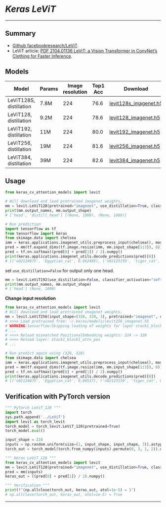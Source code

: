 # ___Keras LeViT___
***

## Summary
  - [Github facebookresearch/LeViT](https://github.com/facebookresearch/LeViT).
  - LeViT article: [PDF 2104.01136 LeViT: a Vision Transformer in ConvNet’s Clothing for Faster Inference](https://arxiv.org/pdf/2104.01136.pdf).
## Models
  | Model                   | Params | Image resolution | Top1 Acc | Download |
  | ----------------------- | ------ | ---------------- | -------- | -------- |
  | LeViT128S, distillation | 7.8M   | 224              | 76.6     | [levit128s_imagenet.h5](https://github.com/leondgarse/keras_cv_attention_models/releases/download/levit/levit128s_imagenet.h5) |
  | LeViT128, distillation  | 9.2M   | 224              | 78.6     | [levit128_imagenet.h5](https://github.com/leondgarse/keras_cv_attention_models/releases/download/levit/levit128_imagenet.h5) |
  | LeViT192, distillation  | 11M    | 224              | 80.0     | [levit192_imagenet.h5](https://github.com/leondgarse/keras_cv_attention_models/releases/download/levit/levit192_imagenet.h5) |
  | LeViT256, distillation  | 19M    | 224              | 81.6     | [levit256_imagenet.h5](https://github.com/leondgarse/keras_cv_attention_models/releases/download/levit/levit256_imagenet.h5) |
  | LeViT384, distillation  | 39M    | 224              | 82.6     | [levit384_imagenet.h5](https://github.com/leondgarse/keras_cv_attention_models/releases/download/levit/levit384_imagenet.h5) |
## Usage
  ```py
  from keras_cv_attention_models import levit

  # Will download and load pretrained imagenet weights.
  mm = levit.LeViT128(pretrained="imagenet", use_distillation=True, classifier_activation=None)
  print(mm.output_names, mm.output_shape)
  # ['head', 'distill_head'] [(None, 1000), (None, 1000)]

  # Run prediction
  import tensorflow as tf
  from tensorflow import keras
  from skimage.data import chelsea
  imm = keras.applications.imagenet_utils.preprocess_input(chelsea(), mode='torch') # Chelsea the cat
  pred = mm(tf.expand_dims(tf.image.resize(imm, mm.input_shape[1:3]), 0))
  pred = tf.nn.softmax((pred[0] + pred[1]) / 2).numpy()
  print(keras.applications.imagenet_utils.decode_predictions(pred)[0])
  # [('n02124075', 'Egyptian_cat', 0.962495), ('n02123159', 'tiger_cat', 0.008833298), ...]
  ```
  set `use_distillation=False` for output only one head.
  ```py
  mm = levit.LeViT192(use_distillation=False, classifier_activation="softmax")
  print(mm.output_names, mm.output_shape)
  # ['head'] (None, 1000)
  ```
  **Change input resolution**
  ```py
  from keras_cv_attention_models import levit
  # Will download and load pretrained imagenet weights.
  mm = levit.LeViT256(input_shape=(320, 320, 3), pretrained="imagenet", use_distillation=True, classifier_activation=None)
  # >>>> Load pretrained from: ~/.keras/models/levit256_imagenet.h5
  # WARNING:tensorflow:Skipping loading of weights for layer stack1_block1_attn_pos due to mismatch in shape ((400, 4) vs (196, 4)).
  # ...
  # >>>> Reload mismatched PositionalEmbedding weights: 224 -> 320
  # >>>> Reload layer: stack1_block1_attn_pos
  # ...

  # Run predict again using (320, 320)
  from skimage.data import chelsea
  imm = keras.applications.imagenet_utils.preprocess_input(chelsea(), mode='torch') # Chelsea the cat
  pred = mm(tf.expand_dims(tf.image.resize(imm, mm.input_shape[1:3]), 0))
  pred = tf.nn.softmax((pred[0] + pred[1]) / 2).numpy()
  print(keras.applications.imagenet_utils.decode_predictions(pred)[0])
  # [('n02124075', 'Egyptian_cat', 0.88537), ('n02123159', 'tiger_cat', 0.09331669), ...]
  ```
## Verification with PyTorch version
  ```py
  """ PyTorch LeViT_128 """
  import torch
  sys.path.append('../LeViT')
  import levit as torch_levit
  torch_model = torch_levit.LeViT_128(pretrained=True)
  torch_model.eval()

  input_shape = 224
  inputs = np.random.uniform(size=(1, input_shape, input_shape, 3)).astype("float32")
  torch_out = torch_model(torch.from_numpy(inputs).permute(0, 3, 1, 2)).detach().numpy()

  """ Keras LeViT_128 """
  from keras_cv_attention_models import levit
  mm = levit.LeViT128(pretrained="imagenet", use_distillation=True, classifier_activation=None)
  pred = mm(inputs)
  keras_out = ((pred[0] + pred[1]) / 2).numpy()

  """ Verification """
  print(f"{np.allclose(torch_out, keras_out, atol=1e-5) = }")
  # np.allclose(torch_out, keras_out, atol=1e-5) = True
  ```
***

